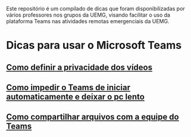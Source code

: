 Este repositório é um compilado de dicas que foram disponibilizadas por vários professores nos grupos da UEMG, visando facilitar o uso da plataforma Teams nas atividades remotas emergenciais da UEMG.
# Dicas para usar o Microsoft Teams 

## [Como definir a privacidade dos vídeos](https://github.com/vrios/UEMG-teams/blob/master/_posts/2020-07-14-videos-privados.md)
## [Como impedir o Teams de iniciar automaticamente e deixar o pc lento](https://github.com/vrios/UEMG-teams/blob/master/compartilhar_arquivo.md)
## [Como compartilhar arquivos com a equipe do Teams](https://github.com/vrios/UEMG-teams/blob/master/compartilhar_arquivo.md)
